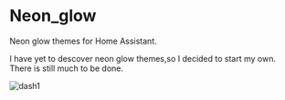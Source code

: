# Neon_glow
Neon glow themes for Home Assistant.

I have yet to descover neon glow themes,so I decided to start my own.
There is still much to be done.

![dash1](https://github.com/Welsyntoffie/Neon_glow/assets/47089904/5cf15305-6d3d-4b3f-b396-a6d3131dd92f)
